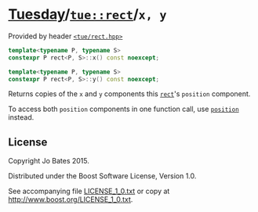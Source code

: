 [Tuesday](../../../README.md)/[`tue::rect`](../../headers/rect.md)/`x, y`
=========================================================================
Provided by header [`<tue/rect.hpp>`](../../headers/rect.md)

```c++
template<typename P, typename S>
constexpr P rect<P, S>::x() const noexcept;

template<typename P, typename S>
constexpr P rect<P, S>::y() const noexcept;
```

Returns copies of the `x` and `y` components this
[`rect`](../../headers/rect.md)'s `position` component.

To access both `position` components in one function call, use
[`position`](position.md) instead.

License
-------
Copyright Jo Bates 2015.

Distributed under the Boost Software License, Version 1.0.

See accompanying file [LICENSE_1_0.txt](../../../LICENSE_1_0.txt) or copy at
http://www.boost.org/LICENSE_1_0.txt.
